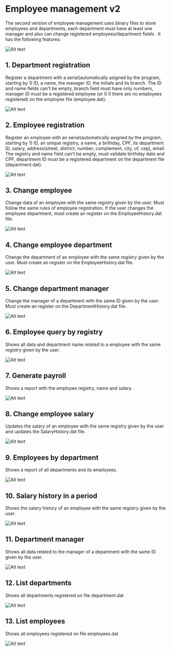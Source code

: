 # Employee management v2

The second version of employee management uses binary files to store employees and departments, each department must have at least one manager and also can change registered employees/department fields . It has the following features:

![Alt text](https://github.com/ja1za1/Employee-management-v2/blob/main/imgs/photo(introduction).png)

## 1. Department registration
   Register a department with a serial(automatically asigned by the program, starting by 1) ID, a name, the manager ID, the initials and its branch. The ID and name      fields can't be empty, branch field must have only numbers, manager ID must be a registered employee (or 0 if there are no employees registered) on the employee        file (employee.dat). 
   
   ![Alt text](https://github.com/ja1za1/Employee-management-v2/blob/main/imgs/photo(dptregistration).png)

## 2. Employee registration
   Register an employee with an serial(automatically asigned by the program, starting by 1) ID, an unique registry, a name, a birthday, CPF, its department ID, salary,    address(street, district, number, complement, city, uf, cep), email. The registry and name field can't be empty, must validate birthday date and CPF, department ID    must be a registered department on the department file (department.dat).
   
   ![Alt text](https://github.com/ja1za1/Employee-management-v2/blob/main/imgs/photo(employeeregistration).png)

## 3. Change employee
   Change data of an employee with the same registry given by the user. Must follow the same rules of employee registration. If the user changes the employee              department, must create an register on the EmployeeHistory.dat file.
   
   ![Alt text](https://github.com/ja1za1/Employee-management-v2/blob/main/imgs/photo(changeemployee).png)

## 4. Change employee department
   Change the department of an employee with the same registry given by the user. Must create an register on the EmployeeHistory.dat file.
   
   ![Alt text](https://github.com/ja1za1/Employee-management-v2/blob/main/imgs/photo(changeemployeedept).png)

## 5. Change department manager
   Change the manager of a department with the same ID given by the user. Must create an register on the DepartmentHistory.dat file.
   
   ![Alt text](https://github.com/ja1za1/Employee-management-v2/blob/main/imgs/photo(changedeptmanager).png)
   
## 6. Employee query by registry
   Shows all data and department name related to a employee with the same registry given by the user.
   
   ![Alt text](https://github.com/ja1za1/Employee-management-v2/blob/main/imgs/photo(queryemployeeregistry).png)

## 7. Generate payroll
   Shows a report with the employee registry, name and salary.
   
   ![Alt text](https://github.com/ja1za1/Employee-management-v2/blob/main/imgs/photo(generatepayroll).png)

## 8. Change employee salary
   Updates the salary of an employee with the same registry given by the user and updates the SalaryHistory.dat file.
   
   ![Alt text](https://github.com/ja1za1/Employee-management-v2/blob/main/imgs/photo(changeemployeesalary).png)

## 9. Employees by department
   Shows a report of all departments and its employees.
   
   ![Alt text](https://github.com/ja1za1/Employee-management-v2/blob/main/imgs/photo(employeesbydept).png)

## 10. Salary history in a period
   Shows the salary history of an employee with the same registry given by the user.
   
   ![Alt text](https://github.com/ja1za1/Employee-management-v2/blob/main/imgs/photo(salaryhistory).png)

## 11. Department manager
   Shows all data related to the manager of a department with the same ID given by the user.
   
   ![Alt text](https://github.com/ja1za1/Employee-management-v2/blob/main/imgs/photo(deptmanagers).png)

## 12. List departments
   Shows all departments registered on file department.dat
   
   ![Alt text](https://github.com/ja1za1/Employee-management-v2/blob/main/imgs/photo(listdept).png)

## 13. List employees
   Shows all employees registered on file employees.dat
   
   ![Alt text](https://github.com/ja1za1/Employee-management-v2/blob/main/imgs/photo(listemployees).png)
